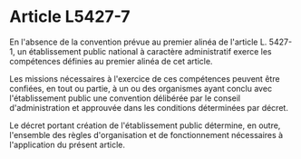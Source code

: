 # Article L5427-7

En l'absence de la convention prévue au premier alinéa de l'article L. 5427-1, un établissement public national à caractère administratif exerce les compétences définies au premier alinéa de cet article.

Les missions nécessaires à l'exercice de ces compétences peuvent être confiées, en tout ou partie, à un ou des organismes ayant conclu avec l'établissement public une convention délibérée par le conseil d'administration et approuvée dans les conditions déterminées par décret.

Le décret portant création de l'établissement public détermine, en outre, l'ensemble des règles d'organisation et de fonctionnement nécessaires à l'application du présent article.